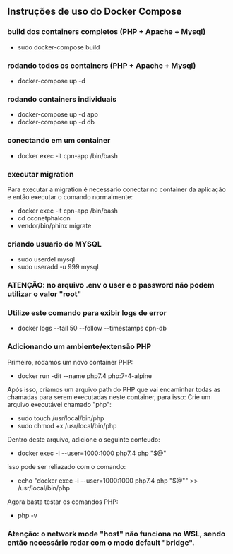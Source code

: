 ## Instruções de uso do Docker Compose

### build dos containers completos (PHP + Apache + Mysql)
- sudo docker-compose build

### rodando todos os containers (PHP + Apache + Mysql)
- docker-compose up -d

### rodando containers individuais
- docker-compose up -d app
- docker-compose up -d db

### conectando em um container
- docker exec -it cpn-app /bin/bash

### executar migration
Para executar a migration é necessário conectar no container da aplicação e então executar o comando normalmente:
- docker exec -it cpn-app /bin/bash
- cd cconetphalcon
- vendor/bin/phinx migrate

### criando usuario do MYSQL
- sudo userdel mysql
- sudo useradd -u 999 mysql

### ATENÇÂO: no arquivo .env o user e o password não podem utilizar o valor "root"

### Utilize este comando para exibir logs de error
- docker logs --tail 50 --follow --timestamps cpn-db

### Adicionando um ambiente/extensão PHP
Primeiro, rodamos um novo container PHP:
- docker run -dit --name php7.4 php:7-4-alpine

Após isso, criamos um arquivo path do PHP que vai encaminhar todas as chamadas para serem executadas neste container, para isso:
Crie um arquivo executável chamado "php":
- sudo touch /usr/local/bin/php
- sudo chmod +x /usr/local/bin/php

Dentro deste arquivo, adicione o seguinte conteudo:
- docker exec -i --user=1000:1000 php7.4 php "$@"

isso pode ser reliazado com o comando:
- echo "docker exec -i --user=1000:1000 php7.4 php \"\$@\"" >> /usr/local/bin/php

Agora basta testar os comandos PHP:
- php -v

### Atenção: o network mode "host" não funciona no WSL, sendo então necessário rodar com o modo default "bridge".